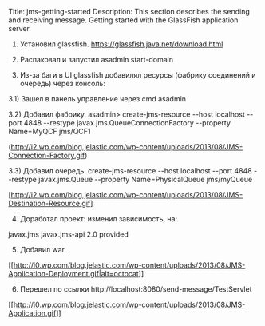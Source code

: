 Title: jms-getting-started
Description:
This section describes the sending and receiving message. Getting started with the GlassFish application server.


1) Установил glassfish.
https://glassfish.java.net/download.html

2) Распаковал и запустил
asadmin start-domain

3) Из-за баги в UI glassfish добавилял ресурсы (фабрику соединений и очередь) через консоль:

3.1) Зашел в панель управление через cmd
asadmin

3.2) Добавил фабрику.
asadmin> create-jms-resource --host localhost --port 4848 --restype javax.jms.QueueConnectionFactory --property  Name=MyQCF jms/QCF1

(http://i2.wp.com/blog.jelastic.com/wp-content/uploads/2013/08/JMS-Connection-Factory.gif)

3.3) Добавил очередь.
create-jms-resource --host localhost --port 4848 --restype javax.jms.Queue --property Name=PhysicalQueue jms/myQueue

[http://i2.wp.com/blog.jelastic.com/wp-content/uploads/2013/08/JMS-Destination-Resource.gif]

4) Доработал проект:
изменил зависимость, на:
<dependency>
    <groupId>javax.jms</groupId>
    <artifactId>javax.jms-api</artifactId>
    <version>2.0</version>
    <scope>provided</scope>
</dependency>

5) Добавил war.

[[http://i0.wp.com/blog.jelastic.com/wp-content/uploads/2013/08/JMS-Application-Deployment.gif|alt=octocat]]

6) Перешел по ссылки http://localhost:8080/send-message/TestServlet

[[http://i0.wp.com/blog.jelastic.com/wp-content/uploads/2013/08/JMS-Application.gif]]
